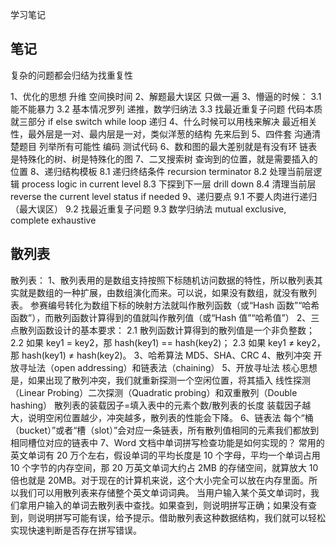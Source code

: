 学习笔记

## 笔记

复杂的问题都会归结为找重复性

1、优化的思想
升维
空间换时间
2、解题最大误区
只做一遍
3、懵逼的时候：
3.1 能不能暴力
3.2 基本情况罗列 递推，数学归纳法
3.3 找最近重复子问题
代码本质就三部分
if else switch
while loop
递归
4、什么时候可以用栈来解决
最近相关性，最外层是一对、最内层是一对，类似洋葱的结构
先来后到
5、四件套
沟通清楚题目
列举所有可能性
编码
测试代码
6、数和图的最大差别就是有没有环
链表是特殊化的树、树是特殊化的图
7、二叉搜索树
查询到的位置，就是需要插入的位置
8、递归结构模板
8.1 递归终结条件 recursion terminator
8.2 处理当前层逻辑 process logic in current level
8.3 下探到下一层 drill down
8.4 清理当前层 reverse the current level status if needed
9、递归要点
9.1 不要人肉进行递归（最大误区）
9.2 找最近重复子问题
9.3 数学归纳法
mutual exclusive, complete exhaustive


## 散列表

散列表：
1、散列表用的是数组支持按照下标随机访问数据的特性，所以散列表其实就是数组的一种扩展，由数组演化而来。可以说，如果没有数组，就没有散列表。
参赛编号转化为数组下标的映射方法就叫作散列函数（或“Hash 函数”“哈希函数”），而散列函数计算得到的值就叫作散列值（或“Hash 值”“哈希值”）
2、三点散列函数设计的基本要求：
2.1 散列函数计算得到的散列值是一个非负整数；
2.2 如果 key1 = key2，那 hash(key1) == hash(key2)；
2.3 如果 key1 ≠ key2，那 hash(key1) ≠ hash(key2)。
3、哈希算法
MD5、SHA、CRC
4、散列冲突
开放寻址法（open addressing）和链表法（chaining）
5、开放寻址法
核心思想是，如果出现了散列冲突，我们就重新探测一个空闲位置，将其插入
线性探测（Linear Probing）二次探测（Quadratic probing）和双重散列（Double hashing）
散列表的装载因子=填入表中的元素个数/散列表的长度
装载因子越大，说明空闲位置越少，冲突越多，散列表的性能会下降。
6、链表法
每个“桶（bucket）”或者“槽（slot）”会对应一条链表，所有散列值相同的元素我们都放到相同槽位对应的链表中
7、Word 文档中单词拼写检查功能是如何实现的？
常用的英文单词有 20 万个左右，假设单词的平均长度是 10 个字母，平均一个单词占用 10 个字节的内存空间，那 20 万英文单词大约占 2MB 的存储空间，就算放大 10 倍也就是 20MB。对于现在的计算机来说，这个大小完全可以放在内存里面。所以我们可以用散列表来存储整个英文单词词典。
当用户输入某个英文单词时，我们拿用户输入的单词去散列表中查找。如果查到，则说明拼写正确；如果没有查到，则说明拼写可能有误，给予提示。借助散列表这种数据结构，我们就可以轻松实现快速判断是否存在拼写错误。


